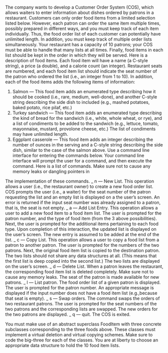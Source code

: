The company wants to develop a Customer Order System (COS), which allows waiters to enter information about dishes ordered by patrons in a restaurant. Customers can only order food items from a limited selection listed below. However, each patron can order the same item multiple times, possibly prepared in different ways, and you must keep track of each item individually. Thus, the food order list of each customer can potentially have unlimited length. In addition, you must keep track of multiple order lists simultaneously. Your restaurant has a capacity of 10 patrons; your COS must be able to handle that many lists at all times. Finally, food items in each list should be kept in the order in which they will be served. Here is a description of food items. Each food item will have a name (a C-style string), a price (a double), and a calorie count (an integer). Restaurant seats are numbered, and each food item list should indicate the seat number of the patron who ordered the list (i.e., an integer from 1 to 10). In addition, each of the food items adds the following items of information:
1. Salmon — This food item adds an enumerated type describing how it should be cooked (i.e., rare, medium, well-done), and another C-style string describing the side dish to included (e.g., mashed potatoes, baked potato, rice pilaf, etc.)
2. Turkey sandwich — This food item adds an enumerated type describing the kind of bread for the sandwich (i.e., white, whole wheat, or rye), and a list of condiments to be added to the sandwich (e.g., lettuce, tomato, mayonnaise, mustard, provolone cheese, etc.) The list of condiments may have unlimited length.
3. Eggplant casserole — This food item adds an integer describing the number of ounces in the serving and a C-style string describing the side dish, similar to the case of the salmon above.
Use a command line interface for entering the commands below. Your command line interface will prompt the user for a command, and then execute the command. Here is a list of commands. Make sure not to cause any memory leaks or dangling pointers in 

The implementation of these commands.
_ n — New List. This operation allows a user (i.e., the restaurant owner) to create a new food order list. COS prompts the user (i.e., a waiter) for the seat number of the patron requesting the list and an empty list is displayed on a the user’s screen. An error is returned if the input seat number was already assigned to a patron, that is, the seat is not empty.
_ a — Add List Entry. This operation allows a user to add a new food item to a food item list. The user is prompted for the patron number, and the type of food item (from the 3 above possibilities). Next, the user is prompted for the additional items pertaining to each food type. Upon completion of this interaction, the updated list is displayed on the user’s screen. The new entry is assumed to be added at the end of the list.
_ c — Copy List. This operation allows a user to copy a food list from a patron to another patron. The user is prompted for the numbers of the two patrons. Next, the original food item list is copied to the destination patron. The two lists should not share any data structures at all. (This means that the first list is deep copied into the second list.) The two lists are displayed on the user’s screen.
_ d — Delete List. When a patron leaves the restaurant, the corresponding food item list is deleted completely. Make sure not to cause any memory leaks. The seat of the patron is made available for new patrons.
_ l — List patron. The food order list of a given patron is displayed. The user is prompted for the patron number. An appropriate message is displayed if the input number does not have a food item list (e.g.,because that seat is empty).
_ s — Swap orders. The command swaps the orders of two restaurant patrons. The user is prompted for the seat numbers of the two patrons and the corresponding lists are swapped. The new orders for the two patrons are displayed.
_ q — quit. The COS is exited.

You must make use of an abstract superclass FoodItem with three concrete subclasses corresponding to the three foods above. These classes must implement a virtual deletion and virtual copying schemes. Make sure to code the big-three for each of the classes. You are at liberty to choose an appropriate data structure to hold the 10 food item lists.
